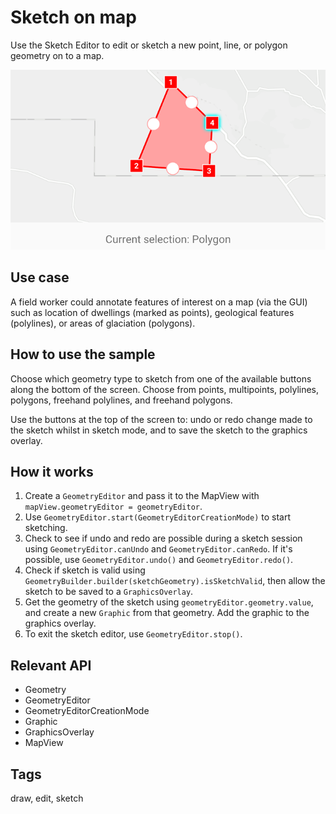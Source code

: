 # Sketch on map

Use the Sketch Editor to edit or sketch a new point, line, or polygon geometry on to a map.

![Image of Sketch on map](sketch-on-map.png)

## Use case

A field worker could annotate features of interest on a map (via the GUI) such as location of dwellings (marked as points), geological features (polylines), or areas of glaciation (polygons).

## How to use the sample

Choose which geometry type to sketch from one of the available buttons along the bottom of the screen. Choose from points, multipoints, polylines, polygons, freehand polylines, and freehand polygons.

Use the buttons at the top of the screen to: undo or redo change made to the sketch whilst in sketch mode, and to save the sketch to the graphics overlay.

## How it works

1. Create a `GeometryEditor` and pass it to the MapView with `mapView.geometryEditor = geometryEditor`.
2. Use `GeometryEditor.start(GeometryEditorCreationMode)` to start sketching.
3. Check to see if undo and redo are possible during a sketch session using `GeometryEditor.canUndo` and `GeometryEditor.canRedo`. If it's possible, use `GeometryEditor.undo()` and `GeometryEditor.redo()`.
4. Check if sketch is valid using `GeometryBuilder.builder(sketchGeometry).isSketchValid`, then allow the sketch to be saved to a `GraphicsOverlay`.
5. Get the geometry of the sketch using `geometryEditor.geometry.value`, and create a new `Graphic` from that geometry. Add the graphic to the graphics overlay.
6. To exit the sketch editor, use `GeometryEditor.stop()`.

## Relevant API

* Geometry
* GeometryEditor
* GeometryEditorCreationMode
* Graphic
* GraphicsOverlay
* MapView

## Tags

draw, edit, sketch
